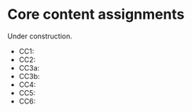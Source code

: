 # Core content assignments

Under construction.

* CC1: 
* CC2: 
* CC3a: 
* CC3b: 
* CC4: 
* CC5: 
* CC6: 
